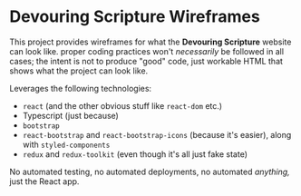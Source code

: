 # Devouring Scripture Wireframes

This project provides wireframes for what the **Devouring Scripture** website can look like. proper coding practices won't _necessarily_ be followed in all cases; the intent is not to produce "good" code, just workable HTML that shows what the project can look like.

Leverages the following technologies:

- `react` (and the other obvious stuff like `react-dom` etc.)
- Typescript (just because)
- `bootstrap`
- `react-bootstrap` and `react-bootstrap-icons` (because it's easier), along with `styled-components`
- `redux` and `redux-toolkit` (even though it's all just fake state)

No automated testing, no automated deployments, no automated _anything,_ just the React app.
